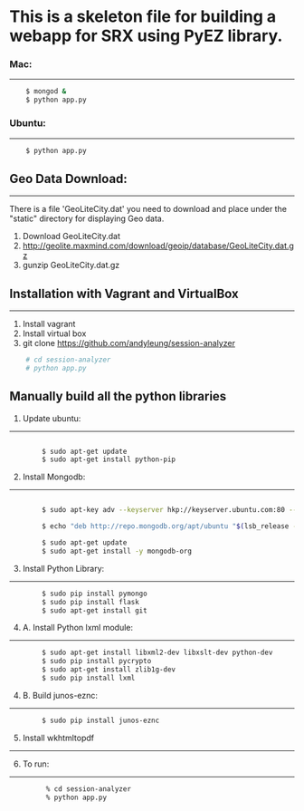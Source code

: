 
# This is a skeleton file for building a webapp for SRX using PyEZ library. 

### Mac: 
----------------
```sh
	$ mongod &
	$ python app.py
```

### Ubuntu: 
------------------
```sh
	$ python app.py
```

## Geo Data Download:
-----------------
There is a file 'GeoLiteCity.dat' you need to download and place under the "static" directory for displaying Geo data.
1. Download GeoLiteCity.dat 
2. http://geolite.maxmind.com/download/geoip/database/GeoLiteCity.dat.gz
3. gunzip GeoLiteCity.dat.gz


## Installation with Vagrant and VirtualBox
-----------------
1. Install vagrant
2. Install virtual box
3. git clone https://github.com/andyleung/session-analyzer

```sh
	# cd session-analyzer
	# python app.py
```

## Manually build all the python libraries
1. Update ubuntu:
-----------------

```sh 

		$ sudo apt-get update
		$ sudo apt-get install python-pip
```

2. Install Mongodb:
-------------------

```sh 

		$ sudo apt-key adv --keyserver hkp://keyserver.ubuntu.com:80 --recv 7F0CEB10

		$ echo "deb http://repo.mongodb.org/apt/ubuntu "$(lsb_release -sc)"/mongodb-org/3.0 multiverse" | sudo tee /etc/apt/sources.list.d/mongodb-org-3.0.list

		$ sudo apt-get update
		$ sudo apt-get install -y mongodb-org
``` 

3. Install Python Library:
--------------------------


```sh 
		$ sudo pip install pymongo
		$ sudo pip install flask
		$ sudo apt-get install git
```

4. A. Install Python lxml module:
---------------------------------

```sh
		$ sudo apt-get install libxml2-dev libxslt-dev python-dev
		$ sudo pip install pycrypto
		$ sudo apt-get install zlib1g-dev
		$ sudo pip install lxml 
```

4. B. Build junos-eznc:
-----------------------

```sh
		$ sudo pip install junos-eznc
```

5. Install wkhtmltopdf
----------------------

6. To run:  
------------------
```sh
		 % cd session-analyzer
		 % python app.py
```
